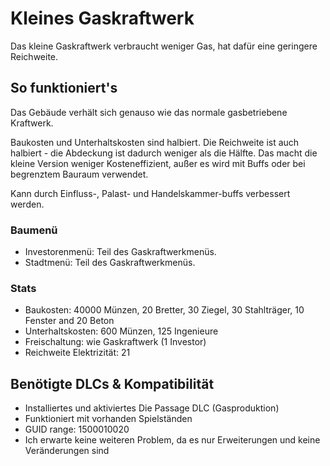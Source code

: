 # Kleines Gaskraftwerk

Das kleine Gaskraftwerk verbraucht weniger Gas, hat dafür eine geringere Reichweite.

## So funktioniert's

Das Gebäude verhält sich genauso wie das normale gasbetriebene Kraftwerk.

Baukosten und Unterhaltskosten sind halbiert.
Die Reichweite ist auch halbiert - die Abdeckung ist dadurch weniger als die Hälfte.
Das macht die kleine Version weniger Kosteneffizient, außer es wird mit Buffs oder bei begrenztem Bauraum verwendet.

Kann durch Einfluss-, Palast- und Handelskammer-buffs verbessert werden.

### Baumenü

- Investorenmenü: Teil des Gaskraftwerkmenüs.
- Stadtmenü: Teil des Gaskraftwerkmenüs.

### Stats

- Baukosten: 40000 Münzen, 20 Bretter, 30 Ziegel, 30 Stahlträger, 10 Fenster and 20 Beton
- Unterhaltskosten: 600 Münzen, 125 Ingenieure
- Freischaltung: wie Gaskraftwerk (1 Investor)
- Reichweite Elektrizität: 21

## Benötigte DLCs & Kompatibilität

- Installiertes und aktiviertes Die Passage DLC (Gasproduktion)
- Funktioniert mit vorhanden Spielständen
- GUID range: 1500010020
- Ich erwarte keine weiteren Problem, da es nur Erweiterungen und keine Veränderungen sind

